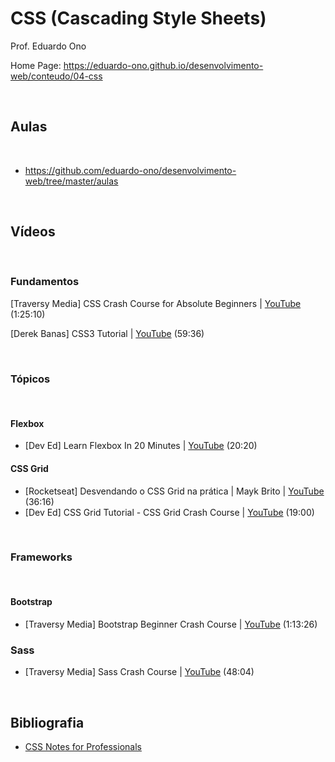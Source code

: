 # CSS (Cascading Style Sheets)

Prof. Eduardo Ono

Home Page: https://eduardo-ono.github.io/desenvolvimento-web/conteudo/04-css

<br>

## Aulas
<br>

* https://github.com/eduardo-ono/desenvolvimento-web/tree/master/aulas

<br>

## Vídeos
<br>

### Fundamentos

[Traversy Media] CSS Crash Course for Absolute Beginners | [YouTube](https://youtu.be/yfoY53QXEnI) (1:25:10)

[Derek Banas] CSS3 Tutorial | [YouTube](https://youtu.be/CUxH_rWSI1k) (59:36)

<br>

### Tópicos
<br>

#### Flexbox

* [Dev Ed] Learn Flexbox In 20 Minutes | [YouTube](https://youtu.be/FTlczfR82mQ) (20:20)

#### CSS Grid

* [Rocketseat] Desvendando o CSS Grid na prática | Mayk Brito | [YouTube](https://youtu.be/HN1UjzRSdBk) (36:16)
* [Dev Ed] CSS Grid Tutorial - CSS Grid Crash Course | [YouTube](https://youtu.be/EFafSYg-PkI) (19:00)

<br>

### Frameworks
<br>

#### Bootstrap

* [Traversy Media] Bootstrap Beginner Crash Course | [YouTube](https://youtu.be/5GcQtLDGXy8) (1:13:26)

### Sass

* [Traversy Media] Sass Crash Course | [YouTube](https://youtu.be/nu5mdN2JIwM) (48:04)

<br>

## Bibliografia

* [CSS Notes for Professionals](https://goalkicker.com/CSSBook/)
